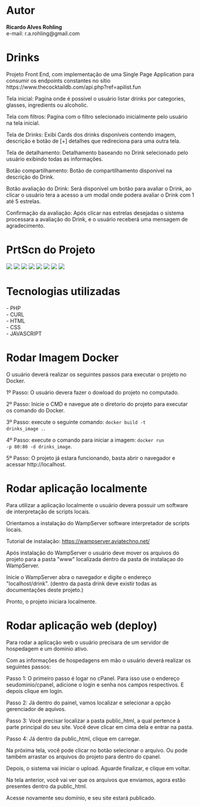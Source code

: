 <h1>Autor</h1>
<b>Ricardo Alves Rohling</b><br>
e-mail: r.a.rohling@gmail.com

<h1>Drinks</h1>
<p>Projeto Front End, com implementação de uma Single Page Application para consumir os endpoints constantes no sítio https://www.thecocktaildb.com/api.php?ref=apilist.fun</p>

Tela inicial: 
Pagína onde é possível o usuário listar drinks por categories, glasses, ingredients ou alcoholic.

Tela com filtros: 
Pagína com o filtro selecionado inicialmente pelo usuário na tela inicial.

Tela de Drinks: 
Exibi Cards dos drinks disponíveis contendo imagem, descrição e botão de [+] detalhes que redireciona para uma outra tela.

Tela de detalhamento: 
Detalhamento baseando no Drink selecionado pelo usuário exibindo todas as informações.

Botão compartilhamento: 
Botão de compartilhamento disponivel na descrição do Drink.

Botão avaliação do Drink: 
Será disponivel um botão para avaliar o Drink, ao clicar o usuário tera a acesso a um modal onde podera avaliar o Drink com 1 até 5 estrelas.

Confirmação da avaliação: 
Após clicar nas estrelas desejadas o sistema processara a avaliação do Drink, e o usuário receberá uma mensagem de agradecimento.

<h1>PrtScn do Projeto</h1>
<img src="https://docs.google.com/uc?id=14-hXPB2zg0sAZk-xRZoxJWtndTHyhE3D"/>
<img src="https://docs.google.com/uc?id=1JAdLKmFXN3z1tc_lBp_pL7qvHxNffLbR"/>
<img src="https://docs.google.com/uc?id=1ME9_iSLDaaM6HCt8i0hbyZWRgWjEoR1i"/>
<img src="https://docs.google.com/uc?id=1IgH1YiIuckKPTVN0ad4pSmsbqG7EOgEs"/>
<img src="https://docs.google.com/uc?id=17D_YaB4bnXxzM8a--n6n54AZ5VP4zXEn"/>
<img src="https://docs.google.com/uc?id=177B839toSB21tuCk7QvAoBGBKojQruNe"/>
<img src="https://docs.google.com/uc?id=16ViRn1BA-AxXsv6uMPH6BPUvF_sLOUDZ"/>
<img src="https://docs.google.com/uc?id=1nnGg-0AZ56v7yltPzcfSMGoJyMZnFt8Y"/>

<h1>Tecnologias utilizadas</h1>
- PHP<br>
- CURL<br>
- HTML<br>
- CSS<br>
- JAVASCRIPT<br>

<h1>Rodar Imagem Docker</h1>
O usuário deverá realizar os seguintes passos para executar o projeto no Docker.

1º Passo: O usuário devera fazer o dowload do projeto no computado.

2º Passo: Inicie o CMD e navegue ate o diretorio do projeto para executar os comando do Docker.

3º Passo: execute o seguinte comando: <code>docker build -t drinks_image .</code>.

4º Passo: execute o comando para iniciar a imagem: <code>docker run -p 80:80 -d drinks_image</code>.

5º Passo: O projeto já estara funcionando, basta abrir o navegador e acessar http://localhost.


<h1>Rodar aplicação localmente</h1>

Para utilizar a aplicação localmente o usuário devera possuir um software de interpretação de scripts locais.

Orientamos a instalação do WampServer software interpretador de scripts locais.

Tutorial de instalação: https://wampserver.aviatechno.net/

Após instalação do WampServer o usuário deve mover os arquivos do projeto para a pasta "www" localizada dentro da pasta de instalaçao do WampServer.

Inicie o WampServer abra o navegador e digite o endereço "localhost/drink". (dentro da pasta drink deve existir todas as documentações deste projeto.)

Pronto, o projeto iniciara localmente.

<h1>Rodar aplicação web (deploy)</h1>

Para rodar a aplicação web o usuário precisara de um servidor de hospedagem e um dominio ativo.

Com as informações de hospedagens em mão o usuário deverá realizar os seguintes passos:

Passo 1: O primeiro passo é logar no cPanel. Para isso use o endereço seudominio/cpanel, adicione o login e senha nos campos respectivos. E depois clique em login.

Passo 2: Já dentro do painel, vamos localizar e selecionar a opção gerenciador de aquivos. 

Passo 3: Você precisar localizar a pasta public_html, a qual pertence à parte principal do seu site. Você deve clicar em cima dela e entrar na pasta. 

Passo 4: Já dentro da public_html, clique em carregar.

Na próxima tela, você pode clicar no botão selecionar o arquivo. Ou pode também arrastar os arquivos do projeto para dentro do cpanel.

Depois, o sistema vai iniciar o upload. Aguarde finalizar, e clique em voltar.

Na tela anterior, você vai ver que os arquivos que enviamos, agora estão presentes dentro da public_html.

Acesse novamente seu domínio, e seu site estará publicado.
